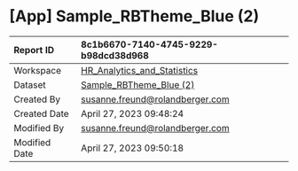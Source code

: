 



# [App] Sample_RBTheme_Blue (2)

|Report ID|8c1b6670-7140-4745-9229-b98dcd38d968|
| :--- | :--- |
|Workspace|[HR_Analytics_and_Statistics](../Workspaces/HR_Analytics_and_Statistics.md)|
|Dataset|[Sample_RBTheme_Blue (2)](../Datasets/Sample_RBTheme_Blue-(2).md)|
|Created By|susanne.freund@rolandberger.com|
|Created Date|April 27, 2023 09:48:24|
|Modified By|susanne.freund@rolandberger.com|
|Modified Date|April 27, 2023 09:50:18|
